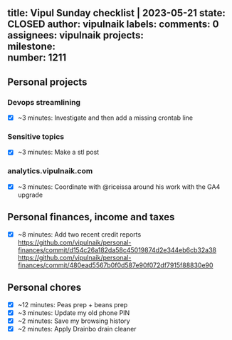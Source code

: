 title:	Vipul Sunday checklist | 2023-05-21
state:	CLOSED
author:	vipulnaik
labels:	
comments:	0
assignees:	vipulnaik
projects:	
milestone:	
number:	1211
--
## Personal projects

### Devops streamlining

- [x] ~3 minutes: Investigate and then add a missing crontab line

### Sensitive topics

- [x] ~3 minutes: Make a stl post

### analytics.vipulnaik.com

- [x] ~3 minutes: Coordinate with @riceissa around his work with the GA4 upgrade

## Personal finances, income and taxes

- [x] ~8 minutes: Add two recent credit reports https://github.com/vipulnaik/personal-finances/commit/d154c26a182da58c45019874d2e344eb6cb32a38 https://github.com/vipulnaik/personal-finances/commit/480ead5567b0f0d587e90f072df7915f88830e90

## Personal chores

- [x] ~12 minutes: Peas prep + beans prep
- [x] ~3 minutes: Update my old phone PIN 
- [x] ~2 minutes: Save my browsing history
- [x] ~2 minutes: Apply Drainbo drain cleaner
